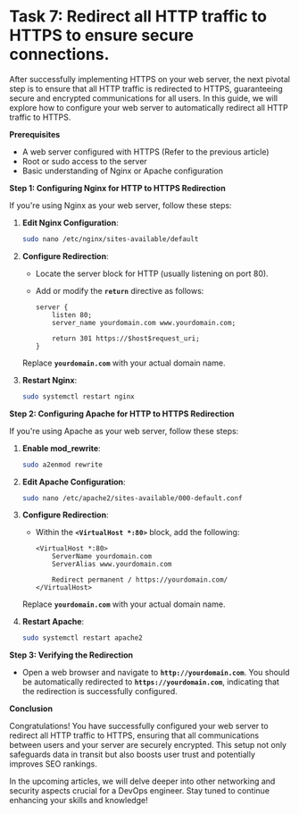 # Task 7: Redirect all HTTP traffic to HTTPS to ensure secure connections.

After successfully implementing HTTPS on your web server, the next pivotal step is to ensure that all HTTP traffic is redirected to HTTPS, guaranteeing secure and encrypted communications for all users. In this guide, we will explore how to configure your web server to automatically redirect all HTTP traffic to HTTPS.

**Prerequisites**

- A web server configured with HTTPS (Refer to the previous article)
- Root or sudo access to the server
- Basic understanding of Nginx or Apache configuration

**Step 1: Configuring Nginx for HTTP to HTTPS Redirection**

If you're using Nginx as your web server, follow these steps:

1. **Edit Nginx Configuration**:
    
    ```bash
    sudo nano /etc/nginx/sites-available/default
    ```
    
2. **Configure Redirection**:
    - Locate the server block for HTTP (usually listening on port 80).
    - Add or modify the **`return`** directive as follows:
        
        ```
        server {
            listen 80;
            server_name yourdomain.com www.yourdomain.com;
        
            return 301 https://$host$request_uri;
        }
        ```
        
    
    Replace **`yourdomain.com`** with your actual domain name.
    
3. **Restart Nginx**:
    
    ```bash
    sudo systemctl restart nginx
    ```
    

**Step 2: Configuring Apache for HTTP to HTTPS Redirection**

If you're using Apache as your web server, follow these steps:

1. **Enable mod_rewrite**:
    
    ```bash
    sudo a2enmod rewrite
    ```
    
2. **Edit Apache Configuration**:
    
    ```bash
    sudo nano /etc/apache2/sites-available/000-default.conf
    ```
    
3. **Configure Redirection**:
    - Within the **`<VirtualHost *:80>`** block, add the following:
        
        ```
        <VirtualHost *:80>
            ServerName yourdomain.com
            ServerAlias www.yourdomain.com
        
            Redirect permanent / https://yourdomain.com/
        </VirtualHost>
        ```
        
    
    Replace **`yourdomain.com`** with your actual domain name.
    
4. **Restart Apache**:
    
    ```bash
    sudo systemctl restart apache2
    ```
    

**Step 3: Verifying the Redirection**

- Open a web browser and navigate to **`http://yourdomain.com`**. You should be automatically redirected to **`https://yourdomain.com`**, indicating that the redirection is successfully configured.

**Conclusion**

Congratulations! You have successfully configured your web server to redirect all HTTP traffic to HTTPS, ensuring that all communications between users and your server are securely encrypted. This setup not only safeguards data in transit but also boosts user trust and potentially improves SEO rankings.

In the upcoming articles, we will delve deeper into other networking and security aspects crucial for a DevOps engineer. Stay tuned to continue enhancing your skills and knowledge!